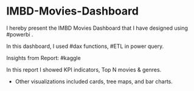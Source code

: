 # IMBD-Movies-Dashboard
I hereby present the IMBD Movies Dashboard that I have designed using #powerbi  .

In this dashboard, I used #dax functions, #ETL in power query.

Insights from Report: #kaggle

In this report I showed KPI indicators, Top N movies & genres.

* Other visualizations included cards, tree maps, and bar charts.
